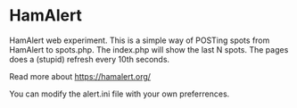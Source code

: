 # HamAlert
HamAlert web experiment.
This is a simple way of POSTing spots from HamAlert to spots.php.
The index.php will show the last N spots. The pages does a (stupid) refresh every 10th seconds.

Read more about https://hamalert.org/

You can modify the alert.ini file with your own preferrences.
